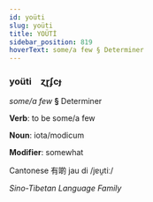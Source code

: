 ```yaml
---
id: yoüti
slug: yoüti
title: YOÜTİ
sidebar_position: 819
hoverText: some/a few § Determiner
---
```


### yoüti&emsp;<span kind="abugida">ɀɽʄcɟ</span>

*some/a few* **§** Determiner

**Verb**: to be some/a few

**Noun**: iota/modicum

**Modifier**: somewhat

Cantonese 有啲 jau di /jɐu̯tiː/

*Sino-Tibetan Language Family*